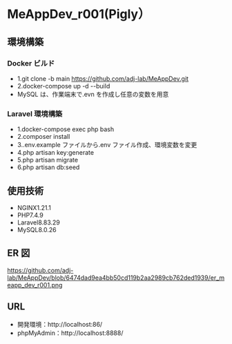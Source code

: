 # MeAppDev_r001(Pigly）

## 環境構築

### Docker ビルド

- 1.git clone -b main https://github.com/adj-lab/MeAppDev.git
- 2.docker-compose up -d --build
- MySQL は、作業端末で.evn を作成し任意の変数を用意

### Laravel 環境構築

- 1.docker-compose exec php bash
- 2.composer install
- 3..env.example ファイルから.env ファイル作成、環境変数を変更
- 4.php artisan key:generate
- 5.php artisan migrate
- 6.php artisan db:seed

## 使用技術

- NGINX1.21.1
- PHP7.4.9
- Laravel8.83.29
- MySQL8.0.26

## ER 図

https://github.com/adj-lab/MeAppDev/blob/6474dad9ea4bb50cd119b2aa2989cb762ded1939/er_meapp_dev_r001.png

## URL

- 開発環境：http://localhost:86/
- phpMyAdmin：http://localhost:8888/

